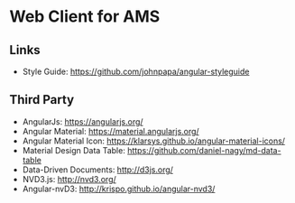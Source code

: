 # Web Client for AMS #

## Links ##
* Style Guide: https://github.com/johnpapa/angular-styleguide

## Third Party ##
* AngularJs: https://angularjs.org/
* Angular Material: https://material.angularjs.org/
* Angular Material Icon: https://klarsys.github.io/angular-material-icons/
* Material Design Data Table: https://github.com/daniel-nagy/md-data-table
* Data-Driven Documents: http://d3js.org/
* NVD3.js: http://nvd3.org/
* Angular-nvD3: http://krispo.github.io/angular-nvd3/
